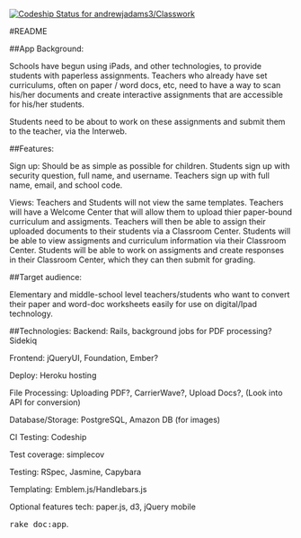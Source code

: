 [ ![Codeship Status for andrewjadams3/Classwork](https://www.codeship.io/projects/eb148f30-05f5-0132-8fe1-4e33fd065d6f/status?branch=master)](https://www.codeship.io/projects/30994)

#README

##App Background:

Schools have begun using iPads, and other technologies, to provide students with paperless assignments. Teachers who already have set curriculums, often on paper / word docs, etc, need to have a way to scan his/her documents and create  interactive assignments that are accessible for his/her students. 

Students need to be about to work on these assignments and submit them to the teacher, via the Interweb.

##Features:

Sign up: Should be as simple as possible for children.
  Students sign up with security question, full name, and username.
  Teachers sign up with full name, email, and school code.
  
Views: Teachers and Students will not view the same templates.
  Teachers will have a Welcome Center that will allow them to upload thier paper-bound curriculum and assigments.
  Teachers will then be able to assign their uploaded documents to their students via a Classroom Center.
  Students will be able to view assigments and curriculum information via their Classroom Center.
  Students will be able to work on assigments and create responses in their Classroom Center, which they can then submit     for grading.
  
  
  
##Target audience:

Elementary and middle-school level teachers/students who want to convert their paper and word-doc worksheets easily for use on digital/Ipad technology.

##Technologies: 
Backend: Rails, background jobs for PDF processing? Sidekiq

Frontend: jQueryUI, Foundation, Ember?

Deploy: Heroku hosting

File Processing: Uploading PDF?, CarrierWave?, Upload Docs?, (Look into API for conversion)

Database/Storage: PostgreSQL, Amazon DB (for images)

CI Testing: Codeship

Test coverage: simplecov

Testing: RSpec, Jasmine, Capybara

Templating: Emblem.js/Handlebars.js

Optional features tech: paper.js, d3, jQuery mobile





<tt>rake doc:app</tt>.
